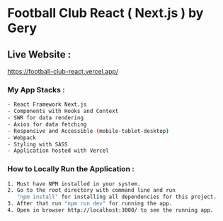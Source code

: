 # Football Club React ( Next.js ) by Gery

## Live Website :
https://football-club-react.vercel.app/

### My App Stacks :
```sh
- React Framework Next.js
- Components with Hooks and Context
- SWR for data rendering
- Axios for data fetching
- Responsive and Accessible (mobile-tablet-desktop)
- Webpack
- Styling with SASS
- Application hosted with Vercel
```

### How to Locally Run the Application :
```sh
1. Must have NPM installed in your system.
2. Go to the root directory with command line and run 
   "npm install" for installing all dependencies for this project.
3. After that run "npm run dev" for running the app.
4. Open in browser http://localhost:3000/ to see the running app. 
```
